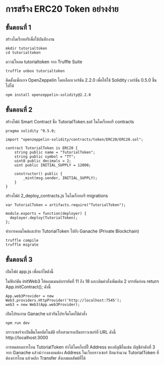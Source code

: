 # การสร้าง ERC20 Token อย่างง่าย

## ขั้นตอนที่ 1 
สร้างไดเร็กทอรีเพื่อใช้บันทึกงาน

```
mkdir tutorialtoken
cd tutorialtoken
```

ดาวน์โหลด tutorialtoken จาก Truffle Suite

```
truffle unbox tutorialtoken
```

ติดตั้งแพ็กเกจ OpenZeppelin โดยเลือกเวอร์ชัน 2.2.0 เพื่อให้ใช้ Solidity เวอร์ชัน 0.5.0 ขึ้นไปได้

```
npm install openzeppelin-solidity@2.2.0
```

## ขั้นตอนที่ 2
สร้างไฟล์ Smart Contract ชื่อ TutorialToken.sol ในไดเร็กทอรี contracts

```
pragma solidity ^0.5.0;

import "openzeppelin-solidity/contracts/token/ERC20/ERC20.sol";

contract TutorialToken is ERC20 {
    string public name = "TutorialToken";
    string public symbol = "TT";
    uint8 public decimals = 2;
    uint public INITIAL_SUPPLY = 12000;

    constructor() public {
        _mint(msg.sender, INITIAL_SUPPLY);
    }
}
```

สร้างไฟล์ 2_deploy_contracts.js ในไดเร็กทอรี migrations

```
var TutorialToken = artifacts.require("TutorialToken");

module.exports = function(deployer) {
  deployer.deploy(TutorialToken);
};
```

ทำการคอมไพล์และย้าย TutorialToken ไปยัง Ganache (Private Blockchain)  
```
truffle compile
truffle migrate
```

## ขั้นตอนที่ 3
เปิดไฟล์ app.js เพื่อแก้ไขดังนี้

ในฟังก์ชัน initWeb3 ให้คอมเมนต์บรรทัดที่ 11 ถึง 18 และเติมคำสั่งเพิ่มเติม 2 บรรทัดก่อน return App.initContract(); ดังนี้

```
App.web3Provider = new Web3.providers.HttpProvider('http://localhost:7545');
web3 = new Web3(App.web3Provider);
```

เปิดโปรแกรม Ganache แล้วรันโปรเจ็คโดยใช้คำสั่ง
```
npm run dev
```

บราวเซอร์จะเปิดขึ้นโดยอัตโนมัติ หรือสามารถเปิดบราวเซอร์ที่ URL ดังนี้ http://localhost:3000

การทดสอบการโอน TutorialToken ทำได้โดยก็อปปี้ Address ของบัญชีอื่นเช่น บัญชีลำดับที่ 3 จาก Ganache แล้วนำวางลงบนช่อง Address ในเว็บบราวเซอร์ ป้อนจำนวน TutorialToken ที่ต้องการโอน แล้วคลิก Transfer สังเกตผลลัพธ์ที่ได้